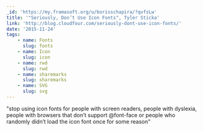 ```yaml
---
_id: 'https://my.framasoft.org/u/borisschapira/?qvfsLw'
title: '"Seriously, Don’t Use Icon Fonts", Tyler Sticka'
link: 'http://blog.cloudfour.com/seriously-dont-use-icon-fonts/'
date: '2015-11-24'
tags:
    - name: Fonts
      slug: fonts
    - name: Icon
      slug: icon
    - name: rwd
      slug: rwd
    - name: sharemarks
      slug: sharemarks
    - name: SVG
      slug: svg
---
```


<div class="markdown"><p>&quot;stop using icon fonts for people with screen readers, people with dyslexia, people with browsers that don’t support @font-face or people who randomly didn’t load the icon font once for some reason&quot;
</p></div>
